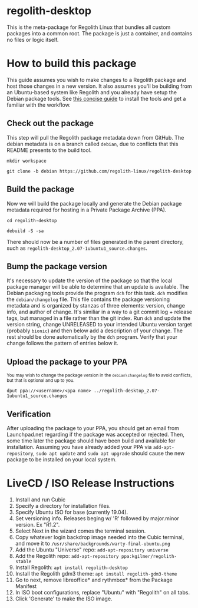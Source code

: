 # regolith-desktop

This is the meta-package for Regolith Linux that bundles all custom packages into a common root.  The package is just a container, and contains no files or logic itself.

# How to build this package

This guide assumes you wish to make changes to a Regolith package and host those changes in a new version.  It also assumes you'll be building from an Ubuntu-based system like Regolith and you already have setup the Debian package tools.  See [this concise guide](https://wiki.debian.org/BuildingTutorial) to install the tools and get a familiar with the workflow.

## Check out the package

This step will pull the Regolith package metadata down from GitHub.  The debian metadata is on a branch called `debian`, due to conflicts that this README presents to the build tool.

```
mkdir workspace

git clone -b debian https://github.com/regolith-linux/regolith-desktop

```

## Build the package

Now we will build the package locally and generate the Debian package metadata required for hosting in a Private Package Archive (PPA).

```
cd regolith-desktop

debuild -S -sa
```

There should now be a number of files generated in the parent directory, such as `regolith-desktop_2.07-1ubuntu1_source.changes`.

## Bump the package version

It's necessary to update the version of the package so that the local package manager will be able to determine that an update is available.  The Debian packaging tools provide the program `dch` for this task.  `dch` modifies the `debian/changelog` file.  This file contains the package versioning metadata and is organized by stanzas of three elements: version, change info, and author of change.  It's similiar in a way to a git commit log + release tags, but managed in a file rather than the git index.  Run `dch` and update the version string, change UNRELEASED to your intended Ubuntu version target (probably `bionic`) and then below add a description of your change.  The rest should be done automatically by the `dch` program.  Verify that your change follows the pattern of entries below it.

## Upload the package to your PPA

<sub>You may wish to change the package version in the `debian\changelog` file to avoid conflicts, but that is optional and up to you.</sub>

```
dput ppa://<username>/<ppa name> ../regolith-desktop_2.07-1ubuntu1_source.changes
```

## Verification

After uploading the package to your PPA, you should get an email from Launchpad.net regarding if the package was accepted or rejected.  Then, some time later the package should have been build and available for installation.  Assuming you have already added your PPA via `add-apt-repository`, `sudo apt update` and `sudo apt upgrade` should cause the new package to be installed on your local system.

# LiveCD / ISO Release Instructions

1. Install and run Cubic
2. Specify a directory for installation files.
3. Specify Ubuntu ISO for base (currently 19.04).
4. Set versioning info.  Releases beging w/ 'R' followed by major.minor version.  Ex "R1.2".
5. Select Next in the wizard comes the terminal session.
6. Copy whatever login backdrop image needed into the Cubic terminal, and move it to `/usr/share/backgrounds/warty-final-ubuntu.png`
7. Add the Ubuntu "Universe" repo: `add-apt-repository universe`
8. Add the Regolith repo: `add-apt-repository ppa:kgilmer/regolith-stable`
9. Install Regolith: `apt install regolith-desktop`
10. Install the Regolith gdm3 theme: `apt install regolith-gdm3-theme`
11. Go to next, remove libreoffice* and rythmbox* from the Package Manifest
12. In ISO boot configurations, replace "Ubuntu" with "Regolith" on all tabs.
13. Click 'Generate' to make the ISO image.
